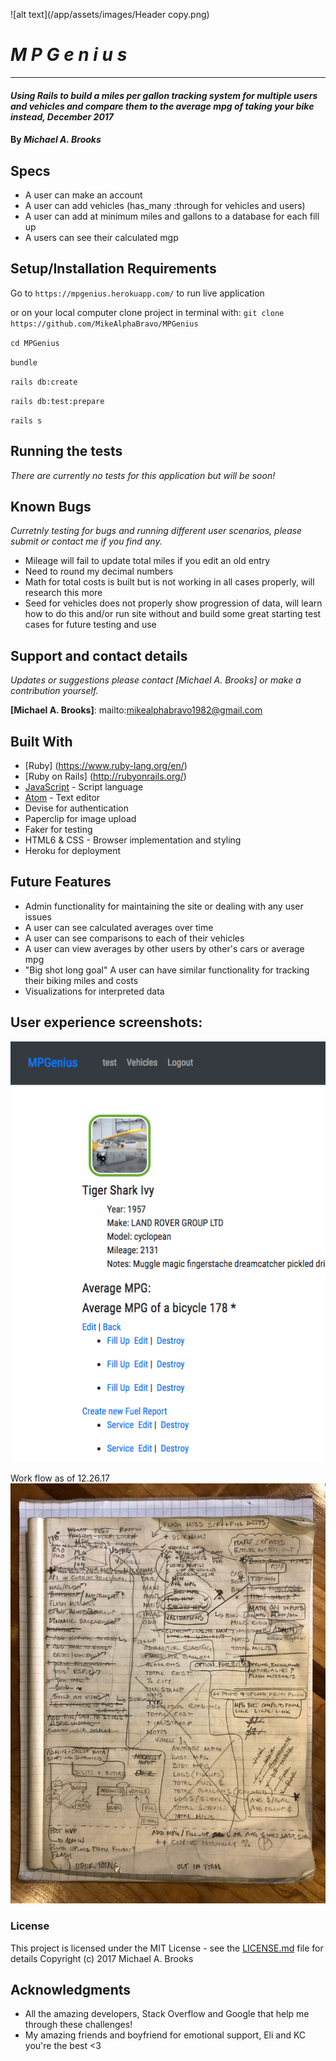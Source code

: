 ![alt text](/app/assets/images/Header copy.png)

# _M P G e n i u s_
-------------------

#### _Using Rails to build a miles per gallon tracking system for multiple users and vehicles and compare them to the average mpg of taking your bike instead, December 2017_

#### By _Michael A. Brooks_

## Specs

- A user can make an account
- A user can add vehicles (has_many :through for vehicles and users)
- A user can add at minimum miles and gallons to a database for each fill up
- A users can see their calculated mgp

## Setup/Installation Requirements

Go to `https://mpgenius.herokuapp.com/` to run live application

or on your local computer clone project in terminal with:
`git clone https://github.com/MikeAlphaBravo/MPGenius`

`cd MPGenius`

`bundle`

`rails db:create`

`rails db:test:prepare`

`rails s`

## Running the tests

_There are currently no tests for this application but will be soon!_

## Known Bugs

_Curretnly testing for bugs and running different user scenarios, please submit or contact me if you find any._
* Mileage will fail to update total miles if you edit an old entry
* Need to round my decimal numbers
* Math for total costs is built but is not working in all cases properly, will research this more
* Seed for vehicles does not properly show progression of data, will learn how to do this and/or run site without and build some great starting test cases for future testing and use


## Support and contact details

_Updates or suggestions please contact [Michael A. Brooks] or make a contribution yourself._

**[Michael A. Brooks]**: mailto:mikealphabravo1982@gmail.com

## Built With

* [Ruby] (https://www.ruby-lang.org/en/)
* [Ruby on Rails] (http://rubyonrails.org/)
* [JavaScript](https://www.javascript.com/) - Script language
* [Atom](https://atom.io/) - Text editor
* Devise for authentication
* Paperclip for image upload
* Faker for testing
* HTML6 & CSS - Browser implementation and styling
* Heroku for deployment

## Future Features

- Admin functionality for maintaining the site or dealing with any user issues
- A user can see calculated averages over time
- A user can see comparisons to each of their vehicles
- A user can view averages by other users by other's cars or average mpg
- "Big shot long goal" A user can have similar functionality for tracking their biking miles and costs
- Visualizations for interpreted data

## User experience screenshots:

![alt text](/app/assets/images/homepage_screenshot.jpg)

Work flow as of 12.26.17
![alt text](/app/assets/images/workflow.jpg)

### License

This project is licensed under the MIT License - see the [LICENSE.md](LICENSE.md) file for details
Copyright (c) 2017 Michael A. Brooks

## Acknowledgments

* All the amazing developers, Stack Overflow and Google that help me through these challenges!
* My amazing friends and boyfriend for emotional support, Eli and KC you're the best <3
